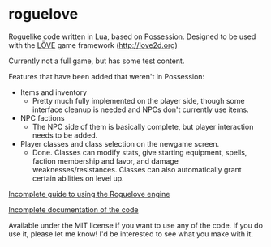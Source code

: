 # roguelove
Roguelike code written in Lua, based on [Possession](http://possessiongame.com/ "Possession"). Designed to be used with the [LÖVE](http://love2d.org/ "LÖVE") game framework (http://love2d.org)

Currently not a full game, but has some test content.

Features that have been added that weren't in Possession:
* Items and inventory
  * Pretty much fully implemented on the player side, though some interface cleanup is needed and NPCs don't currently use items.
* NPC factions
  * The NPC side of them is basically complete, but player interaction needs to be added.
* Player classes and class selection on the newgame screen.
  * Done. Classes can modify stats, give starting equipment, spells, faction membership and favor, and damage weaknesses/resistances. Classes can also automatically grant certain abilities on level up.

[Incomplete guide to using the Roguelove engine](https://docs.google.com/document/d/1bJmuokbK8Xtd2P9K8KRQRSeGdHd78HGKuOKaZltCoE4/edit?usp=sharing)

[Incomplete documentation of the code](http://weirdfellows.com/files/roguelove/doc/)

Available under the MIT license if you want to use any of the code. If you do use it, please let me know! I'd be interested to see what you make with it.